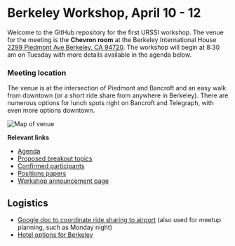 # Berkeley Workshop, April 10 - 12

Welcome to the GitHub repository for the first URSSI workshop. The venue for the meeting is the **Chevron room** at the Berkeley International House [2299 Piedmont Ave Berkeley, CA 94720](https://goo.gl/maps/Mz4Fr4kKyc22). The workshop will begin at 8:30 am on Tuesday with more details available in the agenda below.

### Meeting location

The venue is at the intersection of Piedmont and Bancroft and an easy walk from downtown (or a short ride share from anywhere in Berkeley). There are numerous options for lunch spots right on Bancroft and Telegraph, with even more options downtown.

![Map of venue](https://i.imgur.com/ESNnB5E.png)



**Relevant links**

- [Agenda](https://github.com/si2-urssi/berkeley_workshop/blob/master/agenda.md)
- [Proposed breakout topics](https://github.com/si2-urssi/berkeley_workshop/issues?q=is%3Aissue+is%3Aopen+label%3A%22breakout+discussion%22)
- [Confirmed participants](https://github.com/si2-urssi/berkeley_workshop/blob/master/participants.csv)
- [Positions papers](position-paper)
- [Workshop announcement page](http://urssi.us/workshops/berkeley/)

## Logistics

- [Google doc to coordinate ride sharing to airport](https://docs.google.com/document/d/1UgJDJuYhEcBkK0XQc-rnzzah_lNFcu4KqQIiSuTSCkE/edit?usp=sharing) (also used for meetup planning, such as Monday night)
- [Hotel options for Berkeley](Berkeley_Hotel_Guide.pdf)

